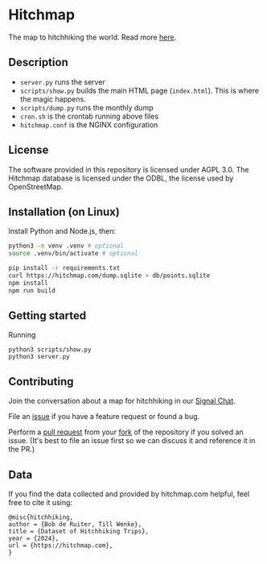 # Hitchmap

The map to hitchhiking the world. Read more [here](https://hitchwiki.org/en/Hitchwiki:Maps).


## Description

- `server.py` runs the server
- `scripts/show.py` builds the main HTML page (`index.html`). This is where the magic happens.
- `scripts/dump.py` runs the monthly dump
- `cron.sh` is the crontab running above files
- `hitchmap.conf` is the NGINX configuration

## License

The software provided in this repository is licensed under AGPL 3.0. The Hitchmap database is licensed under the ODBL, the license used by OpenStreetMap.

## Installation (on Linux)

Install Python and Node.js, then:

```bash
python3 -m venv .venv # optional
source .venv/bin/activate # optional

pip install -r requirements.txt
curl https://hitchmap.com/dump.sqlite > db/points.sqlite
npm install
npm run build
```

## Getting started
Running

```
python3 scripts/show.py
python3 server.py
```

## Contributing
Join the conversation about a map for hitchhiking in our [Signal Chat](https://signal.group/#CjQKIDyYgIxcOUCEPYu8-JawC_tv1bcgkAhvbISRZkN45MMVEhCtydy3DOOCKEAE_tsR6g9s).

File an [issue](https://github.com/bopjesvla/hitch/issues) if you have a feature request or found a bug.

Perform a [pull request](https://github.com/bopjesvla/hitch/pulls) from your [fork](https://github.com/bopjesvla/hitch/fork) of the repository if you solved an issue. (It's best to file an issue first so we can discuss it and reference it in the PR.)

## Data
If you find the data collected and provided by hitchmap.com helpful, feel free to cite it using:
```
@misc{hitchhiking,
author = {Bob de Ruiter, Till Wenke},
title = {Dataset of Hitchhiking Trips},
year = {2024},
url = {https://hitchmap.com},
}
```

